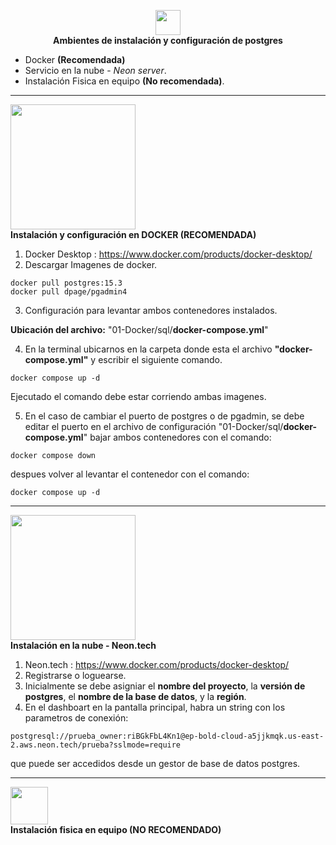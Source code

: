 <p  align="center">
<img  src="https://www.postgresql.org/media/img/about/press/elephant.png"  width="40px">
<br>
<b>Ambientes de instalación y configuración de postgres</b>
</p>

 - Docker <b>(Recomendada)</b>
 - Servicio en la nube - *Neon server*.
 - Instalación Fisica en equipo <b>(No recomendada)</b>.

<hr>
<p  align="left">
<img  src="https://upload.wikimedia.org/wikipedia/commons/7/79/Docker_%28container_engine%29_logo.png"  width="200px">
<br>
<b>Instalación y configuración en DOCKER (RECOMENDADA)</b>
</p>

1. Docker Desktop : https://www.docker.com/products/docker-desktop/
2. Descargar Imagenes de docker.
```
docker pull postgres:15.3
docker pull dpage/pgadmin4
```
3. Configuración para levantar ambos contenedores instalados.

**Ubicación del archivo:** "01-Docker/sql/**docker-compose.yml**"

4. En la terminal ubicarnos en la carpeta donde esta el archivo <b>"docker-compose.yml"</b> y escribir el siguiente comando.
```
docker compose up -d
```
Ejecutado el comando debe estar corriendo ambas imagenes.

5. En el caso de cambiar el puerto de postgres o de pgadmin, se debe editar el puerto en el archivo de configuración "01-Docker/sql/**docker-compose.yml**" bajar ambos contenedores con el comando:
```
docker compose down
```
despues volver al levantar el contenedor con el comando:
```
docker compose up -d
```
<hr>
<p  align="left">
<img  src="https://neon.tech/_next/static/svgs/6da928883916f39a4848774319dcaf81.svg"  width="200px">
<br>
<b>Instalación en la nube - Neon.tech</b>
</p>

1. Neon.tech : https://www.docker.com/products/docker-desktop/
2. Registrarse o loguearse.
3. Inicialmente se debe asigniar el **nombre del proyecto**, la **versión de postgres**, el **nombre de la base de datos**, y la **región**.
4. En el dashboart en la pantalla principal, habra un string con los parametros de conexión:
```
postgresql://prueba_owner:riBGkFbL4Kn1@ep-bold-cloud-a5jjkmqk.us-east-2.aws.neon.tech/prueba?sslmode=require
 ```
 que puede ser accedidos desde un gestor de base de datos postgres.
<hr>

<p  align="left">
<img  src="https://www.postgresql.org/media/img/about/press/elephant.png"  width="60px">
<br>
<b>Instalación fisica en equipo (NO RECOMENDADO)</b>
</p>
